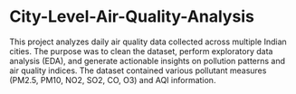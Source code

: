 # City-Level-Air-Quality-Analysis
This project analyzes daily air quality data collected across multiple Indian cities. The purpose was to clean the dataset, perform exploratory data analysis (EDA), and generate actionable insights on pollution patterns and air quality indices. The dataset contained various pollutant measures (PM2.5, PM10, NO2, SO2, CO, O3) and AQI information.
